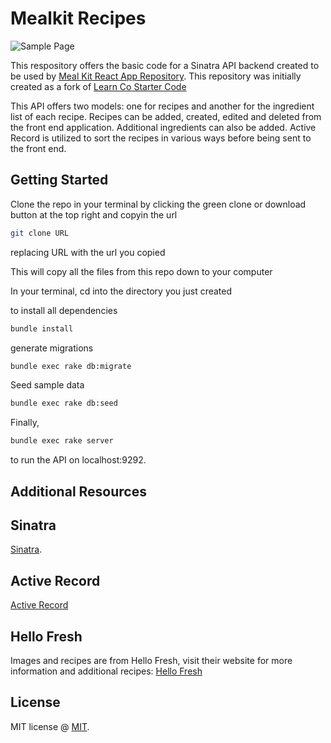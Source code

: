# Mealkit Recipes

![Sample Page](https://github.com/storynickolas/mealkit-recipes-frontend/blob/main/Sample%20Images/Meal%20Kit%20Sample.png)

This respository offers the basic code for a Sinatra API backend created to be used by [Meal Kit React App Repository](https://github.com/storynickolas/mealkit-recipes-frontend).  This repository was initially created as a fork of [Learn Co Starter Code](https://github.com/learn-co-curriculum/phase-3-sinatra-react-project)

This API offers two models: one for recipes and another for the ingredient list of each recipe.  Recipes can be added, created, edited and deleted from the front end application.  Additional ingredients can also be added.  Active Record is utilized to sort the recipes in various ways before being sent to the front end.

## Getting Started

Clone the repo in your terminal by clicking the green clone or download button at the top right and copyin the url

```bash
git clone URL
```
replacing URL with the url you copied

This will copy all the files from this repo down to your computer

In your terminal, cd into the directory you just created

to install all dependencies 

```bash
bundle install
```

generate migrations

```bash
bundle exec rake db:migrate
```

Seed sample data

```bash
bundle exec rake db:seed
```

Finally,

```bash
bundle exec rake server
```

to run the API on localhost:9292.

## Additional Resources

## Sinatra

[Sinatra](https://sinatrarb.com/intro.html).

## Active Record

[Active Record](https://guides.rubyonrails.org/active_record_basics.html)

## Hello Fresh

Images and recipes are from Hello Fresh, visit their website for more information and additional recipes: [Hello Fresh](https://www.hellofresh.com/)

## License

MIT license @ [MIT](https://github.com/rails/rails/blob/main/MIT-LICENSE).
